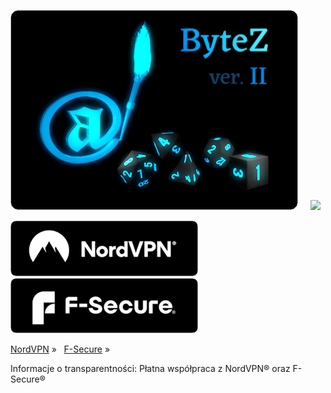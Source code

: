 <a href="https://ethical.blue/page/bytez2"><img src="game.png"></a> &nbsp; &nbsp;  <a href="https://code.ethical.blue/"><img src="https://github-readme-stats.vercel.app/api/top-langs/?username=ethicalblue&hide=javascript,css,scss,html&theme=chartreuse-dark"></a>

<a href="https://go.nordvpn.net/aff_c?offer_id=15&aff_id=100969&url_id=902"><img width="300" src="aff_n2.png"></a> &nbsp; &nbsp; <a href="https://prf.hn/click/camref:1011l3CePT/pubref:ethicalblue/ar:a/[p_id:1101l542909]/destination:https%3A%2F%2Fwww.f-secure.com%2Fpl%2Finternet-security"><img width="300" src="aff_f2.png"></a>

<a href="https://go.nordvpn.net/aff_c?offer_id=15&aff_id=100969&url_id=902">NordVPN</a> &raquo; &nbsp; <a href="https://prf.hn/click/camref:1011l3CePT/pubref:ethicalblue/ar:a/[p_id:1101l542909]/destination:https%3A%2F%2Fwww.f-secure.com%2Fpl%2Finternet-security">F-Secure</a> &raquo;

Informacje o transparentności: Płatna współpraca z NordVPN® oraz F-Secure®
